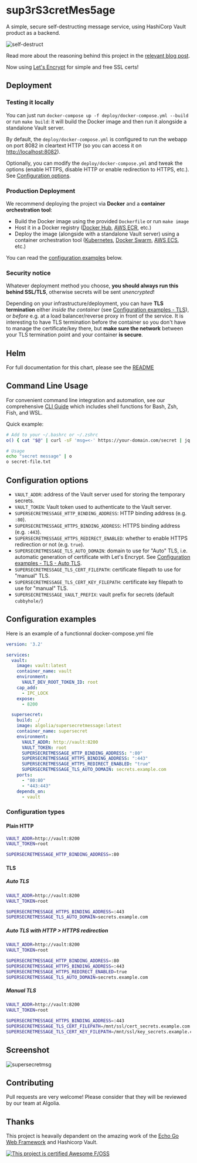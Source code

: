 # sup3rS3cretMes5age

A simple, secure self-destructing message service, using HashiCorp Vault product as a backend.

![self-destruct](https://media.giphy.com/media/LBlyAAFJ71eMw/giphy.gif)

Read more about the reasoning behind this project in the [relevant blog post](https://blog.algolia.com/secure-tool-for-one-time-self-destructing-messages/).

Now using [Let's Encrypt](https://letsencrypt.org/) for simple and free SSL certs!

## Deployment

### Testing it locally

You can just run `docker-compose up -f deploy/docker-compose.yml --build` or run `make build`: it will build the Docker image and then run it alongside a standalone Vault server.

By default, the `deploy/docker-compose.yml` is configured to run the webapp on port 8082 in cleartext HTTP (so you can access it on [http://localhost:8082](http://localhost:8082)).

Optionally, you can modify the `deploy/docker-compose.yml` and tweak the options (enable HTTPS, disable HTTP or enable redirection to HTTPS, etc.). See [Configuration options](#configuration-options).

### Production Deployment

We recommend deploying the project via **Docker** and a **container orchestration tool**:

* Build the Docker image using the provided `Dockerfile` or run `make image`
* Host it in a Docker registry ([Docker Hub](https://hub.docker.com/), [AWS ECR](https://aws.amazon.com/ecr/), etc.)
* Deploy the image (alongside with a standalone Vault server) using a container orchestration tool ([Kubernetes](https://kubernetes.io/), [Docker Swarm](https://docs.docker.com/engine/swarm/), [AWS ECS](https://aws.amazon.com/ecs/), etc.)

You can read the [configuration examples](#configuration-examples) below.

### Security notice

Whatever deployment method you choose, **you should always run this behind SSL/TLS**, otherwise secrets will be sent _unencrypted_!

Depending on your infrastructure/deployment, you can have **TLS termination** either _inside the container_ (see [Configuration examples - TLS](#tls)), or _before_ e.g. at a load balancer/reverse proxy in front of the service.
It is interesting to have TLS termination before the container so you don't have to manage the certificate/key there, but **make sure the network** between your TLS termination point and your container **is secure**.

## Helm

For full documentation for this chart, please see the [README](https://github.com/algolia/sup3rS3cretMes5age/blob/master/deployments/charts/README.md)

## Command Line Usage

For convenient command line integration and automation, see our comprehensive [CLI Guide](CLI.md) which includes shell functions for Bash, Zsh, Fish, and WSL.

Quick example:
```bash
# Add to your ~/.bashrc or ~/.zshrc
o() { cat "$@" | curl -sF 'msg=<-' https://your-domain.com/secret | jq -r .token | awk '{print "https://your-domain.com/getmsg?token="$1}'; }

# Usage
echo "secret message" | o
o secret-file.txt
```

## Configuration options

* `VAULT_ADDR`: address of the Vault server used for storing the temporary secrets.
* `VAULT_TOKEN`: Vault token used to authenticate to the Vault server.
* `SUPERSECRETMESSAGE_HTTP_BINDING_ADDRESS`: HTTP binding address (e.g. `:80`).
* `SUPERSECRETMESSAGE_HTTPS_BINDING_ADDRESS`: HTTPS binding address (e.g. `:443`).
* `SUPERSECRETMESSAGE_HTTPS_REDIRECT_ENABLED`: whether to enable HTTPS redirection or not (e.g. `true`).
* `SUPERSECRETMESSAGE_TLS_AUTO_DOMAIN`: domain to use for "Auto" TLS, i.e. automatic generation of certificate with Let's Encrypt. See [Configuration examples - TLS - Auto TLS](#auto-tls).
* `SUPERSECRETMESSAGE_TLS_CERT_FILEPATH`: certificate filepath to use for "manual" TLS.
* `SUPERSECRETMESSAGE_TLS_CERT_KEY_FILEPATH`: certificate key filepath to use for "manual" TLS.
* `SUPERSECRETMESSAGE_VAULT_PREFIX`: vault prefix for secrets (default `cubbyhole/`)

## Configuration examples

Here is an example of a functionnal docker-compose.yml file
```yaml
version: '3.2'

services:
  vault:
    image: vault:latest
    container_name: vault
    environment:
      VAULT_DEV_ROOT_TOKEN_ID: root
    cap_add:
      - IPC_LOCK
    expose:
      - 8200

  supersecret:
    build: ./
    image: algolia/supersecretmessage:latest
    container_name: supersecret
    environment:
      VAULT_ADDR: http://vault:8200
      VAULT_TOKEN: root
      SUPERSECRETMESSAGE_HTTP_BINDING_ADDRESS: ":80"
      SUPERSECRETMESSAGE_HTTPS_BINDING_ADDRESS: ":443"
      SUPERSECRETMESSAGE_HTTPS_REDIRECT_ENABLED: "true"
      SUPERSECRETMESSAGE_TLS_AUTO_DOMAIN: secrets.example.com
    ports:
      - "80:80"
      - "443:443"
    depends_on:
      - vault
```

### Configuration types

#### Plain HTTP

```bash
VAULT_ADDR=http://vault:8200
VAULT_TOKEN=root

SUPERSECRETMESSAGE_HTTP_BINDING_ADDRESS=:80
```

#### TLS

##### Auto TLS

```bash
VAULT_ADDR=http://vault:8200
VAULT_TOKEN=root

SUPERSECRETMESSAGE_HTTPS_BINDING_ADDRESS=:443
SUPERSECRETMESSAGE_TLS_AUTO_DOMAIN=secrets.example.com
```

##### Auto TLS with HTTP > HTTPS redirection

```bash
VAULT_ADDR=http://vault:8200
VAULT_TOKEN=root

SUPERSECRETMESSAGE_HTTP_BINDING_ADDRESS=:80
SUPERSECRETMESSAGE_HTTPS_BINDING_ADDRESS=:443
SUPERSECRETMESSAGE_HTTPS_REDIRECT_ENABLED=true
SUPERSECRETMESSAGE_TLS_AUTO_DOMAIN=secrets.example.com
```

##### Manual TLS

```bash
VAULT_ADDR=http://vault:8200
VAULT_TOKEN=root

SUPERSECRETMESSAGE_HTTPS_BINDING_ADDRESS=:443
SUPERSECRETMESSAGE_TLS_CERT_FILEPATH=/mnt/ssl/cert_secrets.example.com.pem
SUPERSECRETMESSAGE_TLS_CERT_KEY_FILEPATH=/mnt/ssl/key_secrets.example.com.pem
```

## Screenshot

![supersecretmsg](https://user-images.githubusercontent.com/357094/29357449-e9268adc-8277-11e7-8fef-b1eabfe62444.png)

## Contributing

Pull requests are very welcome!
Please consider that they will be reviewed by our team at Algolia.


## Thanks

This project is heavaily depandent on the amazing work of the [Echo Go Web Framework](https://github.com/labstack/echo) and Hashicorp Vault. 

[![This project is certified Awesome F/OSS](https://awsmfoss.com/content/images/2024/02/awsm-foss-badge.600x128.rounded.png)](https://awsmfoss.com/sup3rs3cretmes5age)
